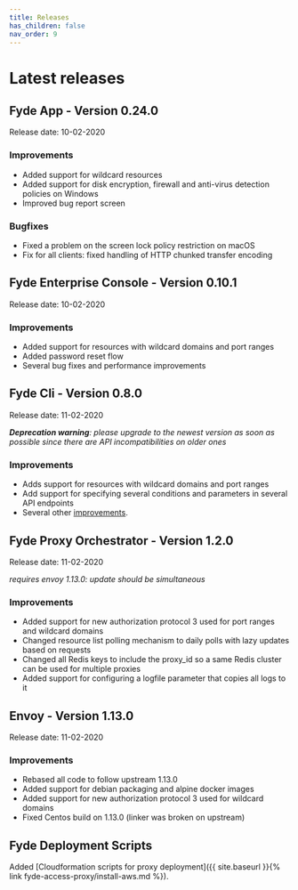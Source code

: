 ```yaml
---
title: Releases
has_children: false
nav_order: 9
---
```

# Latest releases

## Fyde App - Version 0.24.0

Release date: 10-02-2020

### Improvements

- Added support for wildcard resources
- Added support for disk encryption, firewall and anti-virus detection policies on Windows
- Improved bug report screen

### Bugfixes

- Fixed a problem on the screen lock policy restriction on macOS
- Fix for all clients: fixed handling of HTTP chunked transfer encoding

## Fyde Enterprise Console - Version 0.10.1

Release date: 10-02-2020

### Improvements

- Added support for resources with wildcard domains and port ranges
- Added password reset flow
- Several bug fixes and performance improvements

## Fyde Cli - Version 0.8.0

Release date: 11-02-2020

_**Deprecation warning**: please upgrade to the newest version as soon as possible since there are API incompatibilities on older ones_

### Improvements

- Adds support for resources with wildcard domains and port ranges
- Add support for specifying several conditions and parameters in several API endpoints
- Several other [improvements](https://github.com/fyde/fyde-cli/releases/tag/v0.8.0).

## Fyde Proxy Orchestrator - Version 1.2.0

Release date: 11-02-2020

_requires envoy 1.13.0: update should be simultaneous_

### Improvements

- Added support for new authorization protocol 3 used for port ranges and wildcard domains
- Changed resource list polling mechanism to daily polls with lazy updates based on requests
- Changed all Redis keys to include the proxy_id so a same Redis cluster can be used for multiple proxies
- Added support for configuring a logfile parameter that copies all logs to it

## Envoy - Version 1.13.0

Release date: 11-02-2020

### Improvements

- Rebased all code to follow upstream 1.13.0
- Added support for debian packaging and alpine docker images
- Added support for new authorization protocol 3 used for wildcard domains
- Fixed Centos build on 1.13.0 (linker was broken on upstream)

## Fyde Deployment Scripts

Added [Cloudformation scripts for proxy deployment]({{ site.baseurl }}{% link fyde-access-proxy/install-aws.md %}).
